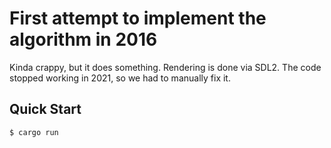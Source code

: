 # First attempt to implement the algorithm in 2016

Kinda crappy, but it does something. Rendering is done via SDL2. The code stopped working in 2021, so we had to manually fix it.

## Quick Start

```console
$ cargo run
```
